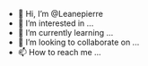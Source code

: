 - 👋 Hi, I’m @Leanepierre
- 👀 I’m interested in ...
- 🌱 I’m currently learning ...
- 💞️ I’m looking to collaborate on ...
- 📫 How to reach me ...

<!---
Leanepierre/Leanepierre is a ✨ special ✨ repository because its `README.md` (this file) appears on your GitHub profile.
You can click the Preview link to take a look at your changes.
--->
